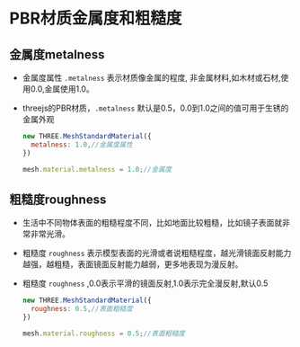 # PBR材质金属度和粗糙度

## 金属度metalness

+ 金属度属性 `.metalness` 表示材质像金属的程度, 非金属材料,如木材或石材,使用0.0,金属使用1.0。

+ threejs的PBR材质，`.metalness` 默认是0.5，0.0到1.0之间的值可用于生锈的金属外观

  ```js
  new THREE.MeshStandardMaterial({
    metalness: 1.0,//金属度属性
  })
  ```

  ```js
  mesh.material.metalness = 1.0;//金属度
  ```

## 粗糙度roughness

+ 生活中不同物体表面的粗糙程度不同，比如地面比较粗糙，比如镜子表面就非常非常光滑。

+ 粗糙度 `roughness` 表示模型表面的光滑或者说粗糙程度，越光滑镜面反射能力越强，越粗糙，表面镜面反射能力越弱，更多地表现为漫反射。

+ 粗糙度 `roughness` ,0.0表示平滑的镜面反射,1.0表示完全漫反射,默认0.5

  ```js
  new THREE.MeshStandardMaterial({
    roughness: 0.5,//表面粗糙度
  })
  ```

  ```js
  mesh.material.roughness = 0.5;//表面粗糙度
  ```
